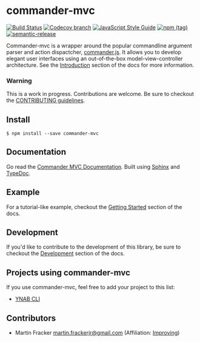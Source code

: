# commander-mvc

[![Build Status](https://travis-ci.org/Towerism/commander-mvc.svg?branch=master)](https://travis-ci.org/Towerism/commander-mvc)
[![Codecov branch](https://img.shields.io/codecov/c/github/towerism/commander-mvc/master.svg)](https://codecov.io/gh/Towerism/commander-mvc)
[![JavaScript Style Guide](https://img.shields.io/badge/code_style-standard-brightgreen.svg)](https://standardjs.com)
[![npm (tag)](https://img.shields.io/npm/v/commander-mvc/latest.svg)](https://www.npmjs.com/package/commander-mvc)
[![semantic-release](https://img.shields.io/badge/%20%20%F0%9F%93%A6%F0%9F%9A%80-semantic--release-e10079.svg)](https://github.com/semantic-release/semantic-release)

Commander-mvc is a wrapper around the popular commandline argument parser and
action dispactcher, [commander.js](https://www.github.com/tj/commander.js).
It allows you to develop elegant user interfaces using an out-of-the-box
model-view-controller architecture. See the
[Introduction](https://towerism.github.io/commander-mvc/intro.html)
section of the docs for more information.

### Warning

This is a work in progress. Contributions are welcome. Be sure to checkout the [CONTRIBUTING guidelines](.github/CONTRIBUTING.md).

## Install

```
$ npm install --save commander-mvc
```

## Documentation

Go read the [Commander MVC Documentation](https://towerism.github.io/commander-mvc). Built using
[Sphinx](https://www.sphinx-doc.org) and
[TypeDoc](https://github.com/TypeStrong/typedoc).

## Example

For a tutorial-like example, checkout the 
[Getting Started](https://towerism.github.io/commander-mvc/getting-started.html) section of the docs.

## Development

If you'd like to contribute to the development of this library, be sure to
checkout the
[Development](https://towerism.github.io/commander-mvc/contributing.html#development)
section of the docs.

## Projects using commander-mvc

If you use commander-mvc, feel free to add your project to this list:

- [YNAB CLI](https://www.github.com/towerism/ynab-cli)

## Contributors

- Martin Fracker <martin.frackerjr@gmail.com> (Affiliation: [Improving](https://www.improving.com))
